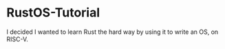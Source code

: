 # RustOS-Tutorial
I decided I wanted to learn Rust the hard way by using it to write an OS, on RISC-V.
